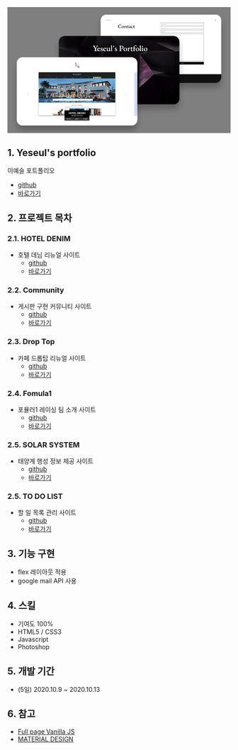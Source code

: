 ![thum_portfolio](thum_portfolio.jpg)

## 1. Yeseul's portfolio
이예슬 포트폴리오
* [github](https://github.com/pic22ti/pic22ti.github.io)
* [바로가기](https://pic22ti.github.io/index.html)

## 2. 프로젝트 목차
### 2.1. HOTEL DENIM 
  * 호텔 데님 리뉴얼 사이트
    - [github](https://github.com/pic22ti/pic22ti.github.io/tree/master/portfolio/denim)
    - [바로가기](https://pic22ti.github.io/portfolio/denim/index.html)
  
### 2.2. Community
  * 게시판 구현 커뮤니티 사이트
    - [github](https://github.com/pic22ti/pic22ti.github.io/tree/master/portfolio/php)
    - [바로가기](http://pic22ti.dothome.co.kr/mysite/php/index.php)
  
### 2.3. Drop Top
  * 카페 드롭탑 리뉴얼 사이트
    - [github](https://github.com/pic22ti/pic22ti.github.io/tree/master/portfolio/droptop)
    - [바로가기](https://pic22ti.github.io/portfolio/droptop/index.html)

### 2.4. Fomula1
  * 포뮬러1 레이싱 팀 소개 사이트
    - [github](https://github.com/pic22ti/pic22ti.github.io/tree/master/portfolio/fomula1)
    - [바로가기](https://pic22ti.github.io/portfolio/fomula1/index.html)

### 2.5. SOLAR SYSTEM
  * 태양계 행성 정보 제공 사이트
    - [github](https://github.com/pic22ti/pic22ti.github.io/tree/master/portfolio/solar_system)
    - [바로가기](https://pic22ti.github.io/portfolio/solar_system/index.html)

### 2.5. TO DO LIST
  * 할 일 목록 관리 사이트
    - [github](https://github.com/pic22ti/todolist)
    - [바로가기](https://pic22ti.github.io/todolist/)

## 3. 기능 구현
* flex 레이아웃 적용
* google mail API 사용

## 4. 스킬
* 기여도 100%
* HTML5 / CSS3
* Javascript
* Photoshop

## 5. 개발 기간
* (5일) 2020.10.9 ~ 2020.10.13

## 6. 참고
* [Full page Vanilla JS](https://codepen.io/nearee/pen/zYYENMa)
* [MATERIAL DESIGN](https://material.io/resources/icons/?style=baseline)
